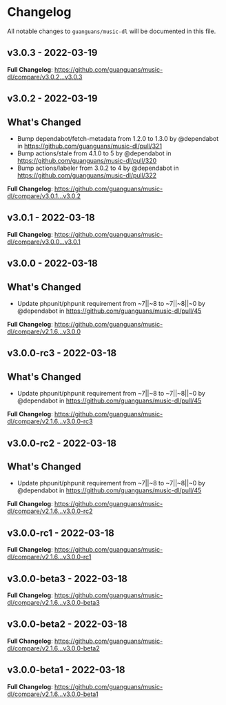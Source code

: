 # Changelog

All notable changes to `guanguans/music-dl` will be documented in this file.

## v3.0.3 - 2022-03-19

**Full Changelog**: https://github.com/guanguans/music-dl/compare/v3.0.2...v3.0.3

## v3.0.2 - 2022-03-19

## What's Changed

- Bump dependabot/fetch-metadata from 1.2.0 to 1.3.0 by @dependabot in https://github.com/guanguans/music-dl/pull/321
- Bump actions/stale from 4.1.0 to 5 by @dependabot in https://github.com/guanguans/music-dl/pull/320
- Bump actions/labeler from 3.0.2 to 4 by @dependabot in https://github.com/guanguans/music-dl/pull/322

**Full Changelog**: https://github.com/guanguans/music-dl/compare/v3.0.1...v3.0.2

## v3.0.1 - 2022-03-18

**Full Changelog**: https://github.com/guanguans/music-dl/compare/v3.0.0...v3.0.1

## v3.0.0 - 2022-03-18

## What's Changed

- Update phpunit/phpunit requirement from ~7||~8 to ~7||~8||~0 by @dependabot in https://github.com/guanguans/music-dl/pull/45

**Full Changelog**: https://github.com/guanguans/music-dl/compare/v2.1.6...v3.0.0

## v3.0.0-rc3 - 2022-03-18

## What's Changed

- Update phpunit/phpunit requirement from ~7||~8 to ~7||~8||~0 by @dependabot in https://github.com/guanguans/music-dl/pull/45

**Full Changelog**: https://github.com/guanguans/music-dl/compare/v2.1.6...v3.0.0-rc3

## v3.0.0-rc2 - 2022-03-18

## What's Changed

- Update phpunit/phpunit requirement from ~7||~8 to ~7||~8||~0 by @dependabot in https://github.com/guanguans/music-dl/pull/45

**Full Changelog**: https://github.com/guanguans/music-dl/compare/v2.1.6...v3.0.0-rc2

## v3.0.0-rc1 - 2022-03-18

**Full Changelog**: https://github.com/guanguans/music-dl/compare/v2.1.6...v3.0.0-rc1

## v3.0.0-beta3 - 2022-03-18

**Full Changelog**: https://github.com/guanguans/music-dl/compare/v2.1.6...v3.0.0-beta3

## v3.0.0-beta2 - 2022-03-18

**Full Changelog**: https://github.com/guanguans/music-dl/compare/v2.1.6...v3.0.0-beta2

## v3.0.0-beta1 - 2022-03-18

**Full Changelog**: https://github.com/guanguans/music-dl/compare/v2.1.6...v3.0.0-beta1
